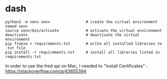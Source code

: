 # dash
```
python3 -m venv venv                # create the virtual environment named venv
source venv/bin/activate            # activate the virtual environment
deactivate                          # deactivate the virtual environment
pip freeze > requirements.txt       # write all installed libraries to .txt file
pip install -r requirements.txt     # install all libraries listed in requirements.txt
```
In order to use the fred api on Mac, I needed to "Install Certificates" : https://stackoverflow.com/a/43855394